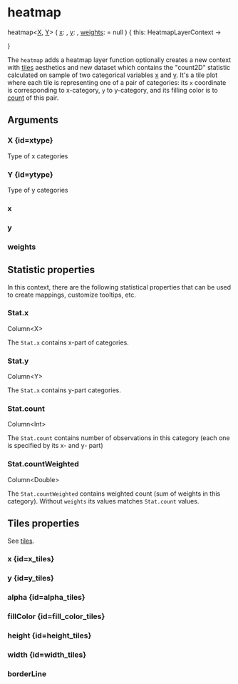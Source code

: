 # heatmap

<tldr>
<p><format style="bold" color="GoldenRod">
heatmap&lt;<a href="#xtype"><format color="Blue">X</format></a>,
<a href="#ytype"><format color="Blue">Y</format></a>>
</format>(
<a href="#x"><format style="bold" color="CadetBlue">x</format></a>:
<include from="arguments.topic" element-id="signature-of-sample-x"></include>,
<a href="#y"><format style="bold" color="CadetBlue">y</format></a>:
<include from="arguments.topic" element-id="signature-of-sample-y"></include>,
<a href="#weights"><format style="bold" color="DarkGray">weights</format></a>:
<include from="arguments.topic" element-id="signature-of-sample"></include> = null
) <format style="italic">{ this: HeatmapLayerContext -></format></p>
<include from="interfaces.topic" element-id="interface-of-tiles"></include>
<format style="italic">}</format>
</tldr>

The `heatmap` adds a heatmap layer
function optionally creates a new context with [tiles](https://kotlin.github.io/kandy/tiles-api.html) aesthetics 
and new dataset which contains the "count2D" statistic calculated 
on sample of two categorical variables [x](#x) and [y](#y). It's a tile plot 
where each tile is representing one of a pair of categories: 
its `x` coordinate is corresponding to x-category, 
`y` to y-category, and its filling color is to [count](#stat-x) of this pair.

## Arguments

### X {id=xtype}

<p>Type of x categories</p>

### Y {id=ytype}

<p>Type of y categories</p>

### x

<include from="arguments.topic" element-id="x-argument"/>

### y

<include from="arguments.topic" element-id="y-argument"/>

### weights

<include from="arguments.topic" element-id="weights-argument"/>

## Statistic properties

In this context, there are the following statistical properties that can be used
to create mappings, customize tooltips, etc.

### Stat.x

<p><format style="superscript" color="#E8488B">Column&lt;X></format></p>
<p>The <code>Stat.x</code> contains x-part of categories. 
</p>

### Stat.y

<p><format style="superscript" color="#E8488B">Column&lt;Y></format></p>
<p>The <code>Stat.x</code> contains y-part categories. 
</p>

### Stat.count

<p><format style="superscript" color="#E8488B">Column&lt;Int></format></p>
<p>The <code>Stat.count</code> contains number of observations in this category 
(each one is specified by its x- and y- part)
</p>

### Stat.countWeighted

<p><format style="superscript" color="#E8488B">Column&lt;Double></format></p>
<p>The <code>Stat.countWeighted</code> contains weighted count (sum of weights in this category). 
Without <code>weights</code> its values matches <code>Stat.count</code> values.
</p>

## Tiles properties

See [tiles](https://kotlin.github.io/kandy/tiles-api.html).

### x {id=x_tiles}

<include from="properties.topic" element-id="x-property"/>

### y {id=y_tiles}

<include from="properties.topic" element-id="y-property"/>

### alpha {id=alpha_tiles}

<include from="properties.topic" element-id="alpha-property"/>

### fillColor {id=fill_color_tiles}

<include from="properties.topic" element-id="fillColor-property"/>

### height {id=height_tiles}

<include from="properties.topic" element-id="height-property"/>

### width {id=width_tiles}

<include from="properties.topic" element-id="width-property"/>

### borderLine

<include from="properties.topic" element-id="borderLine-property"/>